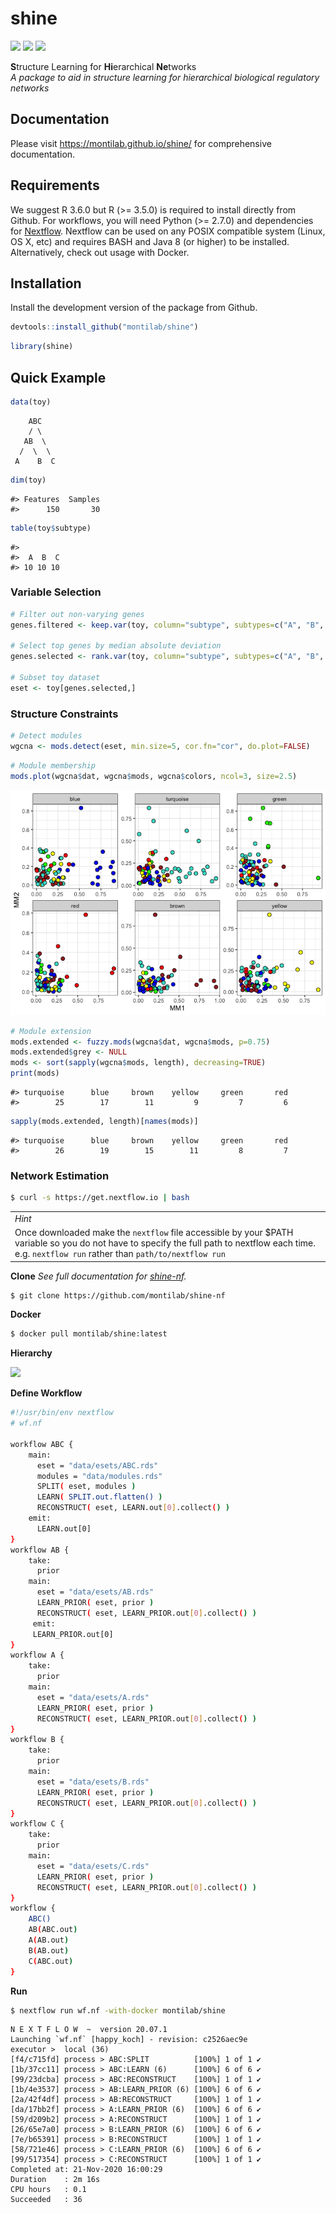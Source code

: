 
<!-- README.md is generated from README.Rmd. Please edit that file -->

# shine

[![](https://img.shields.io/badge/platforms-linux%20%7C%20osx%20-2a89a1.svg)]()
[![](https://img.shields.io/badge/lifecycle-maturing-blue.svg)](https://www.tidyverse.org/lifecycle/#maturing)
[![](https://img.shields.io/github/last-commit/montilab/shine.svg)](https://github.com/montilab/shine/commits/master)

**S**tructure Learning for **Hi**erarchical **Ne**tworks  
*A package to aid in structure learning for hierarchical biological
regulatory networks*

## Documentation

Please visit <https://montilab.github.io/shine/> for comprehensive
documentation.

## Requirements

We suggest R 3.6.0 but R (\>= 3.5.0) is required to install directly
from Github. For workflows, you will need Python (\>= 2.7.0) and
dependencies for [Nextflow](https://www.nextflow.io/). Nextflow can be
used on any POSIX compatible system (Linux, OS X, etc) and requires BASH
and Java 8 (or higher) to be installed. Alternatively, check out usage
with Docker.

## Installation

Install the development version of the package from Github.

``` r
devtools::install_github("montilab/shine")
```

``` r
library(shine)
```

## Quick Example

``` r
data(toy)
```

``` 
    ABC
    / \
   AB  \ 
  /  \  \
 A    B  C 
```

``` r
dim(toy)
```

    #> Features  Samples 
    #>      150       30

``` r
table(toy$subtype)
```

    #> 
    #>  A  B  C 
    #> 10 10 10

### Variable Selection

``` r
# Filter out non-varying genes
genes.filtered <- keep.var(toy, column="subtype", subtypes=c("A", "B", "C"))

# Select top genes by median absolute deviation
genes.selected <- rank.var(toy, column="subtype", subtypes=c("A", "B", "C"), genes=genes.filtered, limit=75)

# Subset toy dataset
eset <- toy[genes.selected,]
```

### Structure Constraints

``` r
# Detect modules
wgcna <- mods.detect(eset, min.size=5, cor.fn="cor", do.plot=FALSE)
```

``` r
# Module membership
mods.plot(wgcna$dat, wgcna$mods, wgcna$colors, ncol=3, size=2.5)
```

![](README_files/figure-gfm/unnamed-chunk-8-1.png)<!-- -->

``` r
# Module extension
mods.extended <- fuzzy.mods(wgcna$dat, wgcna$mods, p=0.75)
mods.extended$grey <- NULL
mods <- sort(sapply(wgcna$mods, length), decreasing=TRUE)
print(mods)
```

    #> turquoise      blue     brown    yellow     green       red 
    #>        25        17        11         9         7         6

``` r
sapply(mods.extended, length)[names(mods)]
```

    #> turquoise      blue     brown    yellow     green       red 
    #>        26        19        15        11         8         7

### Network Estimation

``` bash
$ curl -s https://get.nextflow.io | bash
```

|                                                                                                                                                                                                      |
| ---------------------------------------------------------------------------------------------------------------------------------------------------------------------------------------------------- |
| *Hint*                                                                                                                                                                                               |
| Once downloaded make the `nextflow` file accessible by your $PATH variable so you do not have to specify the full path to nextflow each time. e.g. `nextflow run` rather than `path/to/nextflow run` |

**Clone** *See full documentation for
[shine-nf](https://github.com/montilab/shine-nf).*

``` bash
$ git clone https://github.com/montilab/shine-nf
```

**Docker**

``` bash
$ docker pull montilab/shine:latest
```

**Hierarchy**

[![](https://mermaid.ink/img/eyJjb2RlIjoiJSV7aW5pdDogeyd0aGVtZSc6ICdiYXNlJywgJ3NlY3VyaXR5TGV2ZWwnOiAnbG9vc2UnLCAndGhlbWVWYXJpYWJsZXMnOiB7ICdwcmltYXJ5Q29sb3InOiAnIzc4NjhlNjQwJywgJ2VkZ2VMYWJlbEJhY2tncm91bmQnOicjZmZmZmZmJywgJ3RlcnRpYXJ5Q29sb3InOiAnI2Y0ZjRmNCd9fX0lJVxuXG5ncmFwaCBURFxuICAgIFNDe3tDb25zdHJhaW50c319IC0tPiB8TGVhcm58IEFCQyhcIkFCQyA8YnIvPiBuPTMwXCIpXG4gICAgQUJDIC0uLT4gfFByaW9yIExlYXJufCBBQltcIkFCIDxici8-IG49MjBcIl1cbiAgICBBQiAtLi0-IHxQcmlvciBMZWFybnwgQVtcIkEgPGJyLz4gbj0xMFwiXVxuICAgIEFCIC0uLT4gfFByaW9yIExlYXJufCBCW1wiQiA8YnIvPiBuPTEwXCJdXG4gICAgQUJDIC0uLT4gfFByaW9yIExlYXJufCBDW1wiQyA8YnIvPiBuPTEwXCJdXG4gIFxuICAgIHN1YmdyYXBoIFwiIFwiXG4gICAgQVxuICAgIEJcbiAgICBDXG4gICAgZW5kXG4iLCJtZXJtYWlkIjp7InRoZW1lIjoiZGVmYXVsdCJ9LCJ1cGRhdGVFZGl0b3IiOmZhbHNlfQ)](https://mermaid-js.github.io/mermaid-live-editor/#/edit/eyJjb2RlIjoiJSV7aW5pdDogeyd0aGVtZSc6ICdiYXNlJywgJ3NlY3VyaXR5TGV2ZWwnOiAnbG9vc2UnLCAndGhlbWVWYXJpYWJsZXMnOiB7ICdwcmltYXJ5Q29sb3InOiAnIzc4NjhlNjQwJywgJ2VkZ2VMYWJlbEJhY2tncm91bmQnOicjZmZmZmZmJywgJ3RlcnRpYXJ5Q29sb3InOiAnI2Y0ZjRmNCd9fX0lJVxuXG5ncmFwaCBURFxuICAgIFNDe3tDb25zdHJhaW50c319IC0tPiB8TGVhcm58IEFCQyhcIkFCQyA8YnIvPiBuPTMwXCIpXG4gICAgQUJDIC0uLT4gfFByaW9yIExlYXJufCBBQltcIkFCIDxici8-IG49MjBcIl1cbiAgICBBQiAtLi0-IHxQcmlvciBMZWFybnwgQVtcIkEgPGJyLz4gbj0xMFwiXVxuICAgIEFCIC0uLT4gfFByaW9yIExlYXJufCBCW1wiQiA8YnIvPiBuPTEwXCJdXG4gICAgQUJDIC0uLT4gfFByaW9yIExlYXJufCBDW1wiQyA8YnIvPiBuPTEwXCJdXG4gIFxuICAgIHN1YmdyYXBoIFwiIFwiXG4gICAgQVxuICAgIEJcbiAgICBDXG4gICAgZW5kXG4iLCJtZXJtYWlkIjp7InRoZW1lIjoiZGVmYXVsdCJ9LCJ1cGRhdGVFZGl0b3IiOmZhbHNlfQ)

**Define Workflow**

``` sh
#!/usr/bin/env nextflow
# wf.nf

workflow ABC {
    main:
      eset = "data/esets/ABC.rds"
      modules = "data/modules.rds"
      SPLIT( eset, modules )
      LEARN( SPLIT.out.flatten() )
      RECONSTRUCT( eset, LEARN.out[0].collect() )
    emit:
      LEARN.out[0]
}
workflow AB {
    take: 
      prior
    main:
      eset = "data/esets/AB.rds"
      LEARN_PRIOR( eset, prior )
      RECONSTRUCT( eset, LEARN_PRIOR.out[0].collect() )
     emit:
     LEARN_PRIOR.out[0]
}
workflow A {
    take: 
      prior
    main:
      eset = "data/esets/A.rds"
      LEARN_PRIOR( eset, prior )
      RECONSTRUCT( eset, LEARN_PRIOR.out[0].collect() )
}
workflow B {
    take: 
      prior
    main:
      eset = "data/esets/B.rds"
      LEARN_PRIOR( eset, prior )
      RECONSTRUCT( eset, LEARN_PRIOR.out[0].collect() )
}
workflow C {
    take: 
      prior
    main:
      eset = "data/esets/C.rds"
      LEARN_PRIOR( eset, prior )
      RECONSTRUCT( eset, LEARN_PRIOR.out[0].collect() )
}
workflow {
    ABC()
    AB(ABC.out)
    A(AB.out)
    B(AB.out)
    C(ABC.out)
}
```

**Run**

``` bash
$ nextflow run wf.nf -with-docker montilab/shine
```

    N E X T F L O W  ~  version 20.07.1
    Launching `wf.nf` [happy_koch] - revision: c2526aec9e
    executor >  local (36)
    [f4/c715fd] process > ABC:SPLIT          [100%] 1 of 1 ✔
    [1b/37cc11] process > ABC:LEARN (6)      [100%] 6 of 6 ✔
    [99/23dcba] process > ABC:RECONSTRUCT    [100%] 1 of 1 ✔
    [1b/4e3537] process > AB:LEARN_PRIOR (6) [100%] 6 of 6 ✔
    [2a/42f4df] process > AB:RECONSTRUCT     [100%] 1 of 1 ✔
    [da/17bb2f] process > A:LEARN_PRIOR (6)  [100%] 6 of 6 ✔
    [59/d209b2] process > A:RECONSTRUCT      [100%] 1 of 1 ✔
    [26/65e7a0] process > B:LEARN_PRIOR (6)  [100%] 6 of 6 ✔
    [7e/b65391] process > B:RECONSTRUCT      [100%] 1 of 1 ✔
    [58/721e46] process > C:LEARN_PRIOR (6)  [100%] 6 of 6 ✔
    [99/517354] process > C:RECONSTRUCT      [100%] 1 of 1 ✔
    Completed at: 21-Nov-2020 16:00:29
    Duration    : 2m 16s
    CPU hours   : 0.1
    Succeeded   : 36
